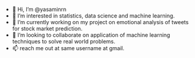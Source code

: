 - 👋 Hi, I’m @yasaminrn
- 👀 I’m interested in statistics, data science and machine learning.
- 🌱 I’m currently working on my project on emotional analysis of tweets for stock market prediction.
- 💞️ I’m looking to collaborate on application of machine learning techniques to solve real world problems.
- 📫 reach me out at same username at  gmail.
<!---
yasaminrn/yasaminrn is a ✨ special ✨ repository because its `README.md` (this file) appears on your GitHub profile.
You can click the Preview link to take a look at your changes.
--->
